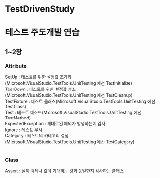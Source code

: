 # TestDrivenStudy<br>
<h1>테스트 주도개발 연습</h1>

<h2>1~2장</h2>
<h3>Attribute</h3>
SetUp : 테스트를 위한 설정값 초기화(Microsoft.VisualStudio.TestTools.UnitTesting 에선 TestInitialize)<br>
TearDown : 테스트를 위한 설정값 청소(Microsoft.VisualStudio.TestTools.UnitTesting 에선 TestCleanup)<br>
TestFixture : 테스트 클래스(Microsoft.VisualStudio.TestTools.UnitTesting 에선 TestClass)<br>
Test : 테스트 메소드(Microsoft.VisualStudio.TestTools.UnitTesting 에선 TestMethod)<br>
ExpectedException : 제대로된 예외가 발생하는지 검사<br>
Ignore : 테스트 무시<br>
Category : 테스트의 카테고리 설정(Microsoft.VisualStudio.TestTools.UnitTesting 에선 TestCategory)<br>
<br>
<h3>Class</h3>
Assert : 실제 객체나 값이 기대하는 것과 동일한지 검사하는 클래스
